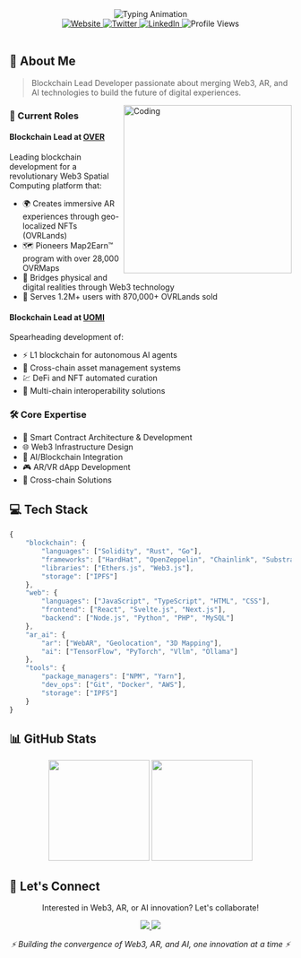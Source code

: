 <div align="center">
    <picture>
        <source media="(prefers-color-scheme: dark)" srcset="https://readme-typing-svg.herokuapp.com/?font=Inter&duration=3000&pause=1000&color=FFFFFF&background=00000000&center=true&vCenter=true&width=435&lines=Hi+%F0%9F%91%8B+I%27m+Jacopo+Mosconi;Blockchain+Lead+Developer;Building+The+Future+of+Web3;AR+%26+AI+Innovator" />
        <source media="(prefers-color-scheme: light)" srcset="https://readme-typing-svg.herokuapp.com/?font=Inter&duration=3000&pause=1000&color=000000&background=00000000&center=true&vCenter=true&width=435&lines=Hi+%F0%9F%91%8B+I%27m+Jacopo+Mosconi;Blockchain+Lead+Developer;Building+The+Future+of+Web3;AR+%26+AI+Innovator" />
        <img alt="Typing Animation" src="https://readme-typing-svg.herokuapp.com/?font=Inter&duration=3000&pause=1000&color=FFFFFF&background=00000000&center=true&vCenter=true&width=435&lines=Hi+%F0%9F%91%8B+I%27m+Jacopo+Mosconi;Blockchain+Lead+Developer;Building+The+Future+of+Web3;AR+%26+AI+Innovator" />
    </picture>
</div>

<div align="center">
    <a href="https://www.jacopomosconi.it">
        <img src="https://img.shields.io/badge/Website-jacopomosconi.it-FF5757?style=flat-square&logo=google-chrome&logoColor=white" alt="Website"/>
    </a>
    <a href="https://twitter.com/jahardyx">
        <img src="https://img.shields.io/badge/Twitter-@jahardyx-1DA1F2?style=flat-square&logo=twitter&logoColor=white" alt="Twitter"/>
    </a>
    <a href="https://www.linkedin.com/in/jacopo-mosconi-ba5281179/">
        <img src="https://img.shields.io/badge/LinkedIn-Jacopo_Mosconi-0077B5?style=flat-square&logo=linkedin&logoColor=white" alt="LinkedIn"/>
    </a>
    <img src="https://komarev.com/ghpvc/?username=jacko06v&style=flat-square&color=blueviolet" alt="Profile Views"/>
</div>

<br>

## 🚀 About Me

> Blockchain Lead Developer passionate about merging Web3, AR, and AI technologies to build the future of digital experiences.

<img align="right" alt="Coding" width="300" src="https://raw.githubusercontent.com/abhisheknaiidu/abhisheknaiidu/master/code.gif"/>

### 🎯 Current Roles

#### Blockchain Lead at [OVER](https://overthereality.ai/)
Leading blockchain development for a revolutionary Web3 Spatial Computing platform that:
- 🌍 Creates immersive AR experiences through geo-localized NFTs (OVRLands)
- 🗺️ Pioneers Map2Earn™ program with over 28,000 OVRMaps
- 🔗 Bridges physical and digital realities through Web3 technology
- 🚀 Serves 1.2M+ users with 870,000+ OVRLands sold

#### Blockchain Lead at [UOMI](https://uomi.ai/)
Spearheading development of:
- ⚡ L1 blockchain for autonomous AI agents
- 🤖 Cross-chain asset management systems
- 💹 DeFi and NFT automated curation
- 🔄 Multi-chain interoperability solutions

### 🛠️ Core Expertise
- 🔗 Smart Contract Architecture & Development
- 🌐 Web3 Infrastructure Design
- 🤖 AI/Blockchain Integration
- 🎮 AR/VR dApp Development
- 💼 Cross-chain Solutions

## 💻 Tech Stack

```javascript
{
    "blockchain": {
        "languages": ["Solidity", "Rust", "Go"],
        "frameworks": ["HardHat", "OpenZeppelin", "Chainlink", "Substrate", "CosmosSDK"],
        "libraries": ["Ethers.js", "Web3.js"],
        "storage": ["IPFS"]
    },
    "web": {
        "languages": ["JavaScript", "TypeScript", "HTML", "CSS"],
        "frontend": ["React", "Svelte.js", "Next.js"],
        "backend": ["Node.js", "Python", "PHP", "MySQL"]
    },
    "ar_ai": {
        "ar": ["WebAR", "Geolocation", "3D Mapping"],
        "ai": ["TensorFlow", "PyTorch", "Vllm", "Ollama"]
    },
    "tools": {
        "package_managers": ["NPM", "Yarn"],
        "dev_ops": ["Git", "Docker", "AWS"],
        "storage": ["IPFS"]
    }
}
```

## 📊 GitHub Stats
<div align="center">
    <img height="180em" src="https://github-readme-stats.vercel.app/api?username=jacko06v&show_icons=true&theme=tokyonight&hide_border=true&count_private=true"/>
    <img height="180em" src="https://github-readme-stats.vercel.app/api/top-langs/?username=jacko06v&theme=tokyonight&hide_border=true&layout=compact&langs_count=8"/>
</div>

## 🤝 Let's Connect
<div align="center">
    <p>Interested in Web3, AR, or AI innovation? Let's collaborate!</p>
    <a href="https://twitter.com/jahardyx">
        <img src="https://img.shields.io/badge/DM on-Twitter-1DA1F2?style=for-the-badge&logo=twitter&logoColor=white"/>
    </a>
    <a href="https://www.linkedin.com/in/jacopo-mosconi-ba5281179/">
        <img src="https://img.shields.io/badge/Connect on-LinkedIn-0077B5?style=for-the-badge&logo=linkedin&logoColor=white"/>
    </a>
</div>

<div align="center">
    <p><i>⚡ Building the convergence of Web3, AR, and AI, one innovation at a time ⚡</i></p>
</div>
